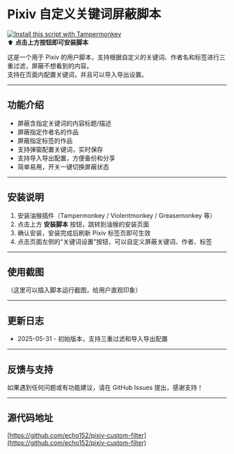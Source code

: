 # Pixiv 自定义关键词屏蔽脚本

[![Install this script with Tampermonkey](https://img.shields.io/badge/Install%20Tampermonkey-brightgreen?style=for-the-badge&logo=tampermonkey)](https://raw.githubusercontent.com/echo152/pixiv-custom-filter/main/pixiv-custom-filter.user.js)
<br>
⬆️ **点击上方按钮即可安装脚本**


这是一个用于 Pixiv 的用户脚本，支持根据自定义的关键词、作者名和标签进行三重过滤，屏蔽不想看到的内容。  
支持在页面内配置关键词，并且可以导入导出设置。

---

## 功能介绍

- 屏蔽含指定关键词的内容标题/描述
- 屏蔽指定作者名的作品
- 屏蔽指定标签的作品
- 支持弹窗配置关键词，实时保存
- 支持导入导出配置，方便备份和分享
- 简单易用，开关一键切换屏蔽状态

---

## 安装说明

1. 安装油猴插件（Tampermonkey / Violentmonkey / Greasemonkey 等）
2. 点击上方 **安装脚本** 按钮，跳转到油猴的安装页面
3. 确认安装，安装完成后刷新 Pixiv 标签页即可生效
4. 点击页面左侧的“关键词设置”按钮，可以自定义屏蔽关键词、作者、标签

---

## 使用截图

（这里可以插入脚本运行截图，给用户直观印象）

---

## 更新日志

- 2025-05-31 - 初始版本，支持三重过滤和导入导出配置

---

## 反馈与支持

如果遇到任何问题或有功能建议，请在 GitHub Issues 提出，感谢支持！

---

## 源代码地址

[https://github.com/echo152/pixiv-custom-filter](https://github.com/echo152/pixiv-custom-filter)
